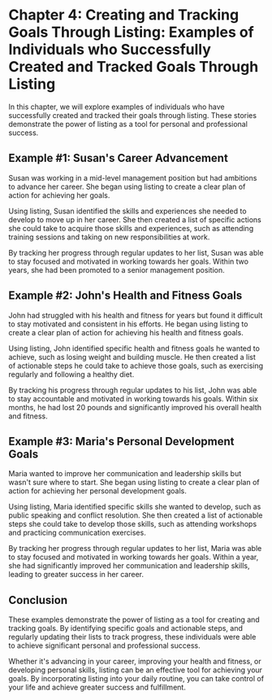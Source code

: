 Chapter 4: Creating and Tracking Goals Through Listing: Examples of Individuals who Successfully Created and Tracked Goals Through Listing
==========================================================================================================================================

In this chapter, we will explore examples of individuals who have successfully created and tracked their goals through listing. These stories demonstrate the power of listing as a tool for personal and professional success.

Example #1: Susan's Career Advancement
--------------------------------------

Susan was working in a mid-level management position but had ambitions to advance her career. She began using listing to create a clear plan of action for achieving her goals.

Using listing, Susan identified the skills and experiences she needed to develop to move up in her career. She then created a list of specific actions she could take to acquire those skills and experiences, such as attending training sessions and taking on new responsibilities at work.

By tracking her progress through regular updates to her list, Susan was able to stay focused and motivated in working towards her goals. Within two years, she had been promoted to a senior management position.

Example #2: John's Health and Fitness Goals
-------------------------------------------

John had struggled with his health and fitness for years but found it difficult to stay motivated and consistent in his efforts. He began using listing to create a clear plan of action for achieving his health and fitness goals.

Using listing, John identified specific health and fitness goals he wanted to achieve, such as losing weight and building muscle. He then created a list of actionable steps he could take to achieve those goals, such as exercising regularly and following a healthy diet.

By tracking his progress through regular updates to his list, John was able to stay accountable and motivated in working towards his goals. Within six months, he had lost 20 pounds and significantly improved his overall health and fitness.

Example #3: Maria's Personal Development Goals
----------------------------------------------

Maria wanted to improve her communication and leadership skills but wasn't sure where to start. She began using listing to create a clear plan of action for achieving her personal development goals.

Using listing, Maria identified specific skills she wanted to develop, such as public speaking and conflict resolution. She then created a list of actionable steps she could take to develop those skills, such as attending workshops and practicing communication exercises.

By tracking her progress through regular updates to her list, Maria was able to stay focused and motivated in working towards her goals. Within a year, she had significantly improved her communication and leadership skills, leading to greater success in her career.

Conclusion
----------

These examples demonstrate the power of listing as a tool for creating and tracking goals. By identifying specific goals and actionable steps, and regularly updating their lists to track progress, these individuals were able to achieve significant personal and professional success.

Whether it's advancing in your career, improving your health and fitness, or developing personal skills, listing can be an effective tool for achieving your goals. By incorporating listing into your daily routine, you can take control of your life and achieve greater success and fulfillment.
